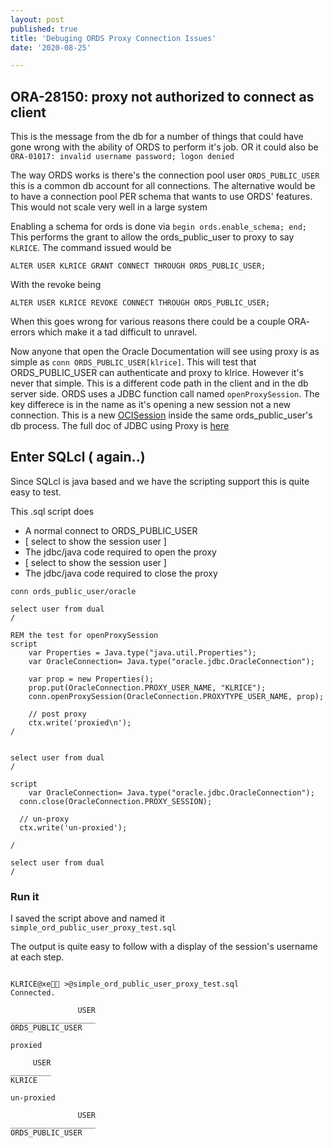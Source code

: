 ```yaml
---
layout: post
published: true
title: 'Debuging ORDS Proxy Connection Issues'
date: '2020-08-25'

---
```


## ORA-28150: proxy not authorized to connect as client 

This is the message from the db for a number of things that could have gone wrong with the ability of ORDS to perform it's job. OR it could also be `ORA-01017: invalid username password; logon denied`

The way ORDS works is there's the connection pool user `ORDS_PUBLIC_USER` this is a common db account for all connections. The alternative would be to have a connection pool PER schema that wants to use ORDS' features. This would not scale very well in a large system

Enabling a schema for ords is done via `begin ords.enable_schema; end;` This performs the grant to allow the ords_public_user to proxy to say `KLRICE`.  The command issued would be 

```
ALTER USER KLRICE GRANT CONNECT THROUGH ORDS_PUBLIC_USER;
```

With the revoke being

```
ALTER USER KLRICE REVOKE CONNECT THROUGH ORDS_PUBLIC_USER;
```

When this goes wrong for various reasons there could be a couple ORA- errors which make it a tad difficult to unravel.


Now anyone that open the Oracle Documentation will see using proxy is as simple as `conn ORDS_PUBLIC_USER[klrice]`. This will test that ORDS_PUBLIC_USER can authenticate and proxy to klrice. However it's never that simple. This is a different code path in the client and in the db server side. ORDS uses a JDBC function call named `openProxySession`. The key differece is in the name as it's opening a new session not a new connection. This is a new [OCISession](https://docs.oracle.com/database/121/LNOCI/oci16rel001.htm#LNOCI17114) inside the same ords_public_user's db process. The full doc of JDBC using Proxy is [here](https://docs.oracle.com/en/database/oracle/oracle-database/19/jjdbc/proxy-authentication.html#GUID-07E0AF7F-2C9A-42E9-8B99-F2716DC3B746) 


## Enter SQLcl ( again..)

Since SQLcl is java based and we have the scripting support this is quite easy to test. 

This .sql script does 

* 	A normal connect to ORDS_PUBLIC_USER
* [	select to show the session user ] 
*  The jdbc/java code required to open the proxy
* [	select to show the session user ] 
* The jdbc/java code required to close the proxy


```
conn ords_public_user/oracle

select user from dual
/

REM the test for openProxySession
script
    var Properties = Java.type("java.util.Properties");
    var OracleConnection= Java.type("oracle.jdbc.OracleConnection");

    var prop = new Properties();
    prop.put(OracleConnection.PROXY_USER_NAME, "KLRICE");
    conn.openProxySession(OracleConnection.PROXYTYPE_USER_NAME, prop);

    // post proxy
    ctx.write('proxied\n');
/


select user from dual
/

script
    var OracleConnection= Java.type("oracle.jdbc.OracleConnection");
  conn.close(OracleConnection.PROXY_SESSION);

  // un-proxy
  ctx.write('un-proxied');

/

select user from dual
/

```


### Run it

I saved the script above and named it `simple_ord_public_user_proxy_test.sql` 

The output is quite easy to follow with a display of the session's username at each step.

```

KLRICE@xe🍻🍺 >@simple_ord_public_user_proxy_test.sql
Connected.

               USER
___________________
ORDS_PUBLIC_USER

proxied

     USER
_________
KLRICE

un-proxied

               USER
___________________
ORDS_PUBLIC_USER

```
